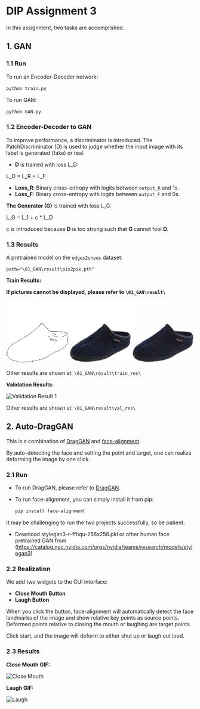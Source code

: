 # DIP Assignment 3

In this assignment, two tasks are accomplished.

## 1. GAN

### 1.1 Run

To run an Encoder-Decoder network:
```bash
python train.py
```

To run GAN:
```bash
python GAN.py
```

### 1.2 Encoder-Decoder to GAN

To improve performance, a discriminator is introduced. The PatchDiscriminator (D) is used to judge whether the input image with its label is generated (fake) or real.

- **D** is trained with loss L_D:


L_D = L_R + L_F


- **Loss_R**: Binary cross-entropy with logits between `output_R` and 1s.
- **Loss_F**: Binary cross-entropy with logits between `output_F` and 0s.

**The Generator (G)** is trained with loss L_G:


L_G = L_1 + c * L_D


c is introduced because **D** is too strong such that **G** cannot fool **D**.


### 1.3 Results

A pretrained model on the `edges2shoes` dataset:

```
path="\01_GAN\result\pix2pix.pth"
```

**Train Results:**

**If pictures cannot be displayed, please refer to `\01_GAN\result\`**

![Train Result 1](03_DragGAN/01_GAN/result/train_res/result_1.png)

Other results are shown at: `\01_GAN\result\train_res\`

**Validation Results:**

![Validation Result 1](\01_GAN\result\val_res\result_1.png)

Other results are shown at: `\01_GAN\result\val_res\`

## 2. Auto-DragGAN

This is a combination of [DragGAN](https://github.com/XingangPan/DragGAN) and [face-alignment](https://github.com/1adrianb/face-alignment).

By auto-detecting the face and setting the point and target, one can realize deforming the image by one click.

### 2.1 Run

- To run DragGAN, please refer to [DragGAN](https://github.com/XingangPan/DragGAN).
- To run face-alignment, you can simply install it from pip:

  ```bash
  pip install face-alignment
  ```

It may be challenging to run the two projects successfully, so be patient.

- Download stylegan3-r-ffhqu-256x256.pkl or other human face pretrained GAN from (https://catalog.ngc.nvidia.com/orgs/nvidia/teams/research/models/stylegan3)

### 2.2 Realization

We add two widgets to the GUI interface:

- **Close Mouth Button**
- **Laugh Button**

When you click the button, face-alignment will automatically detect the face landmarks of the image and show relative key points as source points. Deformed points relative to closing the mouth or laughing are target points.

Click start, and the image will deform to either shut up or laugh out loud.

### 2.3 Results

**Close Mouth GIF:**

![Close Mouth](02_DragGAN/res_demo/close.gif)

**Laugh GIF:**

![Laugh](02_DragGAN/res_demo/laugh.gif)
